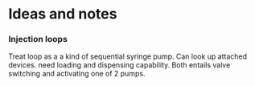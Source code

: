 # Ideas and notes

### Injection loops
Treat loop as a a kind of sequential syringe pump. Can look up attached devices. need loading and dispensing capability. Both entails valve switching and activating one of 2 pumps.
